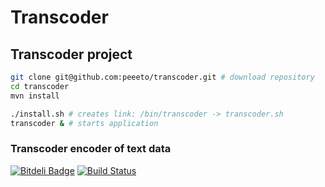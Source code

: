 # Transcoder

## Transcoder project

```bash
git clone git@github.com:peeeto/transcoder.git # download repository
cd transcoder
mvn install

./install.sh # creates link: /bin/transcoder -> transcoder.sh
transcoder & # starts application
```

### Transcoder encoder of text data

[![Bitdeli Badge](https://d2weczhvl823v0.cloudfront.net/peeeto/transcoder/trend.png)](https://bitdeli.com/free "Bitdeli Badge")
[![Build Status](https://drone.io/bitbucket.org/peeeto/transcoder/status.png)](https://drone.io/bitbucket.org/peeeto/transcoder/latest)

